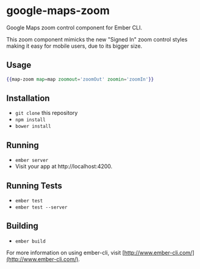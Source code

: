 # google-maps-zoom

Google Maps zoom control component for Ember CLI.

This zoom component mimicks the new "Signed In" zoom control styles
making it easy for mobile users, due to its bigger size.

## Usage

```hbs
{{map-zoom map=map zoomout='zoomOut' zoomin='zoomIn'}}
```

## Installation

* `git clone` this repository
* `npm install`
* `bower install`

## Running

* `ember server`
* Visit your app at http://localhost:4200.

## Running Tests

* `ember test`
* `ember test --server`

## Building

* `ember build`

For more information on using ember-cli, visit [http://www.ember-cli.com/](http://www.ember-cli.com/).
